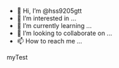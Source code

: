 - 👋 Hi, I’m @hss9205gtt
- 👀 I’m interested in ...
- 🌱 I’m currently learning ...
- 💞️ I’m looking to collaborate on ...
- 📫 How to reach me ...

<!---
hss9205gtt/hss9205gtt is a ✨ special ✨ repository because its `README.md` (this file) appears on your GitHub profile.
You can click the Preview link to take a look at your changes.
--->
myTest
